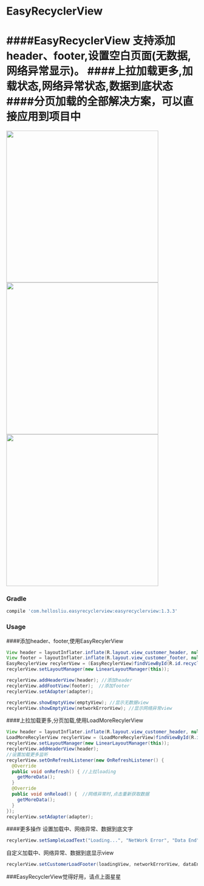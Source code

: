 # EasyRecyclerView
####EasyRecyclerView 支持添加header、footer,设置空白页面(无数据,网络异常显示)。
####上拉加载更多,加载状态,网络异常状态,数据到底状态
####分页加载的全部解决方案，可以直接应用到项目中
===========================
<img src='https://github.com/hellosliu/EasyRecyclerView/blob/master/images/header_footer.gif' height='400'/> 
<img src='https://github.com/hellosliu/EasyRecyclerView/blob/master/images/loading.gif' height='400'/>
<img src='https://github.com/hellosliu/EasyRecyclerView/blob/master/images/loading_grid.gif' height='400'/>

### Gradle
```groovy
compile 'com.hellosliu.easyrecyclerview:easyrecyclerview:1.3.3'
```
### Usage
####添加header、footer,使用EasyRecylerView
```java
View header = layoutInflater.inflate(R.layout.view_customer_header, null);
View footer = layoutInflater.inflate(R.layout.view_customer_footer, null);
EasyRecylerView recylerView = (EasyRecylerView)findViewById(R.id.recycleview_header_footer);
recylerView.setLayoutManager(new LinearLayoutManager(this));

recylerView.addHeaderView(header); //添加header
recylerView.addFootView(footer);  //添加footer
recylerView.setAdapter(adapter);

recylerView.showEmptyView(emptyView); //显示无数据view
recylerView.showEmptyView(networkErrorView); //显示网络异常view

```
####上拉加载更多,分页加载,使用LoadMoreRecylerView
```java
View header = layoutInflater.inflate(R.layout.view_customer_header, null);
LoadMoreRecylerView recylerView = (LoadMoreRecylerView)findViewById(R.id.recycleview_loading);
recylerView.setLayoutManager(new LinearLayoutManager(this));
recylerView.addHeaderView(header);
//设置加载更多监听
recylerView.setOnRefreshListener(new OnRefreshListener() {
  @Override
  public void onRefresh() { //上拉loading
    getMoreData();
  }
  @Override
  public void onReload() {  //网络异常时,点击重新获取数据
    getMoreData();
  }
});
recylerView.setAdapter(adapter);
```

####更多操作
设置加载中、网络异常、数据到底文字
```java
recylerView.setSampleLoadText("Loading...", "NetWork Error", "Data End");
```
自定义加载中、网络异常、数据到底显示view 
```java
recylerView.setCustomerLoadFooter(loadingView, networkErrorView, dataEndView);
```

###EasyRecyclerView觉得好用，请点上面星星


